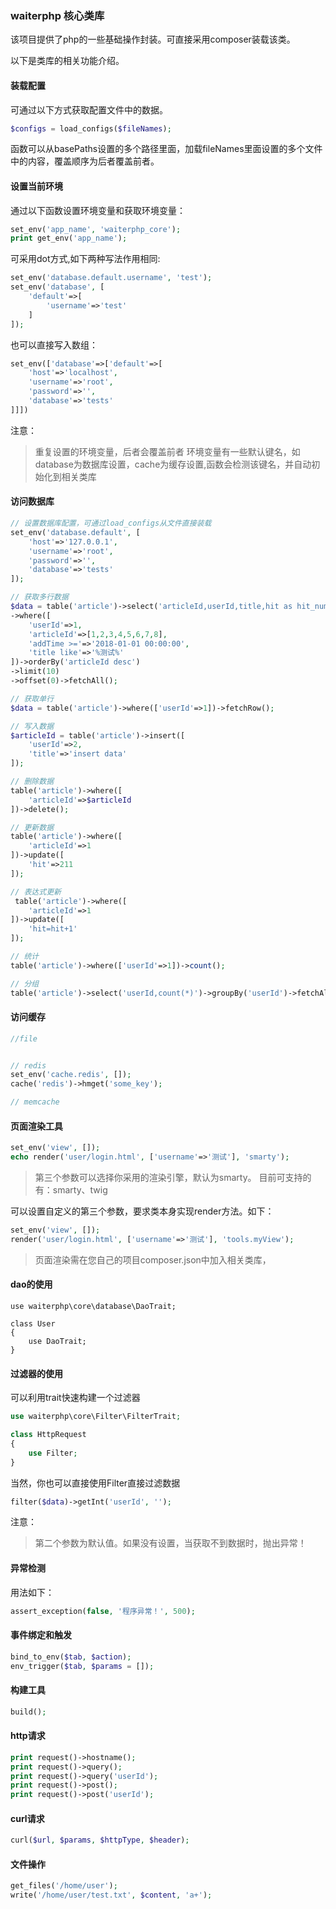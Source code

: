 ### waiterphp 核心类库

该项目提供了php的一些基础操作封装。可直接采用composer装载该类。

以下是类库的相关功能介绍。

#### 装载配置
可通过以下方式获取配置文件中的数据。
```php
$configs = load_configs($fileNames);
```
函数可以从basePaths设置的多个路径里面，加载fileNames里面设置的多个文件中的内容，覆盖顺序为后者覆盖前者。


#### 设置当前环境
通过以下函数设置环境变量和获取环境变量：
```php
set_env('app_name', 'waiterphp_core');
print get_env('app_name');
```

 可采用dot方式,如下两种写法作用相同:
 
```php
set_env('database.default.username', 'test');
set_env('database', [
	'default'=>[
		'username'=>'test'
	]
]);
```
也可以直接写入数组：
```php
set_env(['database'=>['default'=>[
	'host'=>'localhost',
	'username'=>'root',
	'password'=>'',
	'database'=>'tests'
]]])
```
注意：
> 重复设置的环境变量，后者会覆盖前者
> 环境变量有一些默认键名，如database为数据库设置，cache为缓存设置,函数会检测该键名，并自动初始化到相关类库


#### 访问数据库

```php
// 设置数据库配置，可通过load_configs从文件直接装载
set_env('database.default', [
	'host'=>'127.0.0.1', 
	'username'=>'root', 
	'password'=>'', 
	'database'=>'tests'
]);

// 获取多行数据
$data = table('article')->select('articleId,userId,title,hit as hit_num')
->where([
	'userId'=>1,
	'articleId'=>[1,2,3,4,5,6,7,8],
	'addTime >='=>'2018-01-01 00:00:00',
	'title like'=>'%测试%'
])->orderBy('articleId desc')
->limit(10)
->offset(0)->fetchAll();

// 获取单行
$data = table('article')->where(['userId'=>1])->fetchRow();

// 写入数据
$articleId = table('article')->insert([
	'userId'=>2,
	'title'=>'insert data'
]);

// 删除数据
table('article')->where([
	'articleId'=>$articleId
])->delete();

// 更新数据
table('article')->where([
	'articleId'=>1
])->update([
	'hit'=>211
]);

// 表达式更新
 table('article')->where([
	'articleId'=>1
])->update([
	'hit=hit+1'
]);

// 统计 
table('article')->where(['userId'=>1])->count();

// 分组
table('article')->select('userId,count(*)')->groupBy('userId')->fetchAll();
```
#### 访问缓存

```php
//file


// redis
set_env('cache.redis', []);
cache('redis')->hmget('some_key');

// memcache

```

#### 页面渲染工具
```php
set_env('view', []);
echo render('user/login.html', ['username'=>'测试'], 'smarty');
```
> 第三个参数可以选择你采用的渲染引擎，默认为smarty。
> 目前可支持的有：smarty、twig

可以设置自定义的第三个参数，要求类本身实现render方法。如下：
```php
set_env('view', []);
render('user/login.html', ['username'=>'测试'], 'tools.myView');
```

> 页面渲染需在您自己的项目composer.json中加入相关类库，

#### dao的使用
```
use waiterphp\core\database\DaoTrait;

class User
{
	use DaoTrait;
}
```

#### 过滤器的使用
可以利用trait快速构建一个过滤器
```php
use waiterphp\core\Filter\FilterTrait;

class HttpRequest
{
	use Filter;
}
```
当然，你也可以直接使用Filter直接过滤数据
```php
filter($data)->getInt('userId', '');
```
注意：
>  第二个参数为默认值。如果没有设置，当获取不到数据时，抛出异常！

#### 异常检测
用法如下：
```php
assert_exception(false, '程序异常！', 500);
```
#### 事件绑定和触发
```php
bind_to_env($tab, $action);
env_trigger($tab, $params = []);
```
#### 构建工具
```php
build();
```

#### http请求

```php
print request()->hostname();
print request()->query();
print request()->query('userId');
print request()->post();
print request()->post('userId');
```

#### curl请求

```php
curl($url, $params, $httpType, $header);
```

#### 文件操作
```php
get_files('/home/user');
write('/home/user/test.txt', $content, 'a+');
```